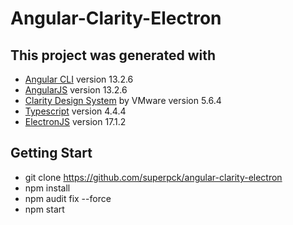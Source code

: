 # Angular-Clarity-Electron

## This project was generated with
- [Angular CLI](https://github.com/angular/angular-cli) version 13.2.6
- [AngularJS](https://angular.io/) version 13.2.6
- [Clarity Design System](https://vmware.github.io/clarity)  by VMware version 5.6.4
- [Typescript](https://www.typescriptlang.org/) version 4.4.4
- [ElectronJS](https://github.com/electron/electron) version 17.1.2

## Getting Start
* git clone https://github.com/superpck/angular-clarity-electron
* npm install
* npm audit fix --force
* npm start
